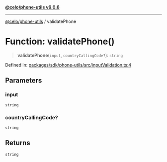 [**@celo/phone-utils v6.0.6**](../README.md)

***

[@celo/phone-utils](../globals.md) / validatePhone

# Function: validatePhone()

> **validatePhone**(`input`, `countryCallingCode?`): `string`

Defined in: [packages/sdk/phone-utils/src/inputValidation.ts:4](https://github.com/celo-org/developer-tooling/blob/master/packages/sdk/phone-utils/src/inputValidation.ts#L4)

## Parameters

### input

`string`

### countryCallingCode?

`string`

## Returns

`string`
